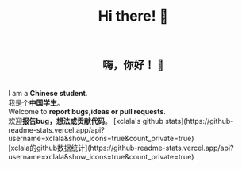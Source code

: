 <h1 align="center"> Hi there! 👋</h1><br>
<h2 align="center"> 嗨，你好！ 👋</h2><br>
I am a <strong>Chinese student</strong>.<br>
我是个<strong>中国学生</strong>。<br>
Welcome to <strong>report bugs,ideas or pull requests</strong>.<br>
欢迎<strong>报告bug，想法或贡献代码</strong>。
[xclala's github stats](https://github-readme-stats.vercel.app/api?username=xclala&show_icons=true&count_private=true)<br>
[xclala的github数据统计](https://github-readme-stats.vercel.app/api?username=xclala&show_icons=true&count_private=true)



